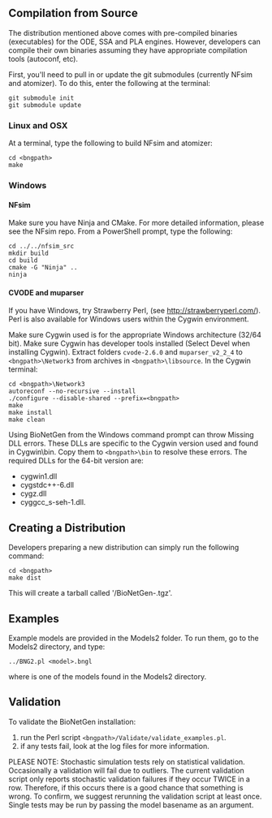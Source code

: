 ## Compilation from Source

The distribution mentioned above comes with pre-compiled binaries (executables)
for the ODE, SSA and PLA engines. However, developers can compile their own
binaries assuming they have appropriate compilation tools (autoconf, etc).

First, you'll need to pull in or update the git submodules (currently NFsim and
atomizer). To do this, enter the following at the terminal:

    git submodule init
    git submodule update

### Linux and OSX

At a terminal, type the following to build NFsim and atomizer:

    cd <bngpath>
    make
	
### Windows

#### NFsim

Make sure you have Ninja and CMake. For more detailed information, please see the NFsim repo. From a PowerShell prompt, type the following:

    cd ../../nfsim_src
    mkdir build
    cd build
    cmake -G "Ninja" ..
    ninja

#### CVODE and muparser

If you have Windows, try Strawberry Perl, (see http://strawberryperl.com/).
Perl is also available for Windows users within the Cygwin environment.

Make sure Cygwin used is for the appropriate Windows architecture (32/64 bit).
Make sure Cygwin has developer tools installed (Select Devel when installing
Cygwin).  Extract folders `cvode-2.6.0` and `muparser_v2_2_4` to
`<bngpath>\Network3` from archives in `<bngpath>\libsource`. In the Cygwin
terminal:

    cd <bngpath>\Network3
    autoreconf --no-recursive --install
    ./configure --disable-shared --prefix=<bngpath>
    make
    make install
    make clean

Using BioNetGen from the Windows command prompt can throw Missing DLL errors.
These DLLs are specific to the Cygwin version used and found in Cygwin\bin.
Copy them to `<bngpath>\bin` to resolve these errors. The required DLLs for the
64-bit version are:

* cygwin1.dll
* cygstdc++-6.dll
* cygz.dll
* cyggcc_s-seh-1.dll.

## Creating a Distribution

Developers preparing a new distribution can simply run the following command:

    cd <bngpath>
    make dist

This will create a tarball called '<bngpath>/BioNetGen-<version>.tgz'.

## Examples

Example models are provided in the Models2 folder. To run them, go to the
Models2 directory, and type:

    ../BNG2.pl <model>.bngl

where <model> is one of the models found in the Models2 directory.

## Validation

To validate the BioNetGen installation:
1) run the Perl script `<bngpath>/Validate/validate_examples.pl`.
2) if any tests fail, look at the log files for more information.

PLEASE NOTE: Stochastic simulation tests rely on statistical validation.
Occasionally a validation will fail due to outliers. The current validation
script only reports stochastic validation failures if they occur TWICE in
a row. Therefore, if this occurs there is a good chance that something is
wrong. To confirm, we suggest rerunning the validation script at least once.
Single tests may be run by passing the model basename as an argument.
